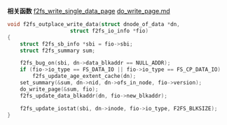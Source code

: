 **相关函数**
[f2fs_write_single_data_page](https://github.com/sigmanature/learn_os_note/blob/main/6.13.1%E5%86%85%E6%A0%B8%E6%96%87%E6%A1%A3%E6%B3%A8%E9%87%8A/fs/f2fs/data.c/f2fs_write_single_data_page.md)
[do_write_page.md](https://github.com/sigmanature/learn_os_note/blob/main/6.13.1%E5%86%85%E6%A0%B8%E6%96%87%E6%A1%A3%E6%B3%A8%E9%87%8A/fs/f2fs/segment.c/do_write_page.md)
```C
void f2fs_outplace_write_data(struct dnode_of_data *dn,
					struct f2fs_io_info *fio)
{
	struct f2fs_sb_info *sbi = fio->sbi;
	struct f2fs_summary sum;

	f2fs_bug_on(sbi, dn->data_blkaddr == NULL_ADDR);
	if (fio->io_type == FS_DATA_IO || fio->io_type == FS_CP_DATA_IO)
		f2fs_update_age_extent_cache(dn);
	set_summary(&sum, dn->nid, dn->ofs_in_node, fio->version);
	do_write_page(&sum, fio);
	f2fs_update_data_blkaddr(dn, fio->new_blkaddr);

	f2fs_update_iostat(sbi, dn->inode, fio->io_type, F2FS_BLKSIZE);
}
```